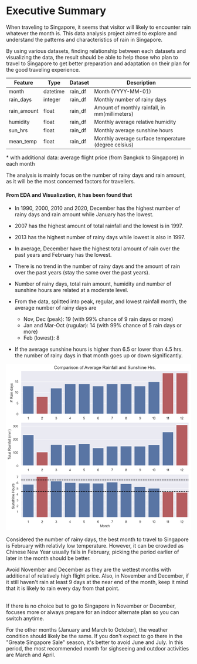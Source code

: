 # Executive Summary

When traveling to Singapore, it seems that visitor will likely to encounter rain whatever the month is. This data analysis project aimed to explore and understand the patterns and characteristics of rain in Singapore.

By using various datasets, finding relationship between each datasets and visualizing the data, the result should be able to help those who plan to travel to Singapore to get better preparation and adaptation on their plan for the good traveling experience.

|Feature|Type|Dataset|Description|
|---|---|---|---|
|month|datetime|rain_df|Month (YYYY-MM-01)|
|rain_days|integer|rain_df|Monthly number of rainy days|
|rain_amount|float|rain_df|Amount of monthly rainfall, in mm(millimeters)|
|humidity|float|rain_df|Monthly average relative humidity|
|sun_hrs|float|rain_df|Monthly average sunshine hours|
|mean_temp|float|rain_df|Monthly average surface temperature (degree celsius)|

\* with additional data: average flight price (from Bangkok to Singapore) in each month

The analysis is mainly focus on the number of rainy days and rain amount, as it will be the most concerned factors for travellers.

#### **From EDA and Visualization, it has been found that**
* In 1990, 2000, 2010 and 2020, December has the highest number of rainy days and rain amount while January has the lowest.

* 2007 has the highest amount of total rainfall and the lowest is in 1997.

* 2013 has the highest number of rainy days while lowest is also in 1997.

* In average, December have the highest total amount of rain over the past years and February has the lowest.

* There is no trend in the number of rainy days and the amount of rain over the past years (stay the same over the past years).

* Number of rainy days, total rain amount, humidity and number of sunshine hours are related at a moderate level.
* From the data, splitted into peak, regular, and lowest rainfall month, the average number of rainy days are
    * Nov, Dec (peak): 19 (with 99% chance of 9 rain days or more)
    * Jan and Mar-Oct (rugular): 14 (with 99% chance of 5 rain days or more)
    * Feb (lowest): 8
    
* If the average sunshine hours is higher than 6.5 or lower than 4.5 hrs. the number of rainy days in that month goes up or down significantly.

![Rainfall and Sunshine Hours](images/Comparison%20of%20Rainfall%20and%20Sunshine%20Hours.png)

Considered the number of rainy days, the best month to travel to Singapore is February with relativly low temperature.
However, it can be crowded as Chinese New Year usually falls in February, picking the period earlier of later in the month should be better.

Avoid November and December as they are the wettest months with additional of relatively high flight price.
Also, in November and December, if it still haven't rain at least 9 days at the near end of the month, keep it mind that it is likely to rain every day from that point.

<br>
If there is no choice but to go to Singapore in November or December, focuses more or always prepare for an indoor alternate plan so you can switch anytime.

For the other months (January and March to October), the weather condition should likely be the same. If you don't expect to go there in the "Greate Singapore Sale" season, it's better to avoid June and July. In this period, the most recommended month for sighseeing and outdoor activities are March and April.
